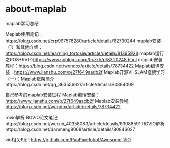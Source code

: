 # about-maplab
maplab学习总结


Maplab使用笔记：https://blog.csdn.net/crp997576280/article/details/82730244
maplab安装（1）和其他介绍：https://blog.csdn.net/learning_tortosie/article/details/81395928
maplab运行之ROS+RVIZ:https://www.cnblogs.com/hxzkh/p/8320248.html
maplab安装教程：https://blog.csdn.net/wendox/article/details/78734422
Maplab编译安装：https://www.jianshu.com/p/27f649aadb2f
Maplab开源VI-SLAM框架学习（一）：Maplab框架简介https://blog.csdn.net/qq_36355662/article/details/80884009


自己参考的maplab安装过程
Maplab编译安装：https://www.jianshu.com/p/27f649aadb2f
Maplab安装教程: https://blog.csdn.net/wendox/article/details/78734422

rovio解析
ROVIO论文笔记https://blog.csdn.net/weixin_40358083/article/details/83088591
ROVIO解析https://blog.csdn.net/danmeng8068/article/details/80846027

vio相关知识
https://github.com/PaoPaoRobot/Awesome-VIO
